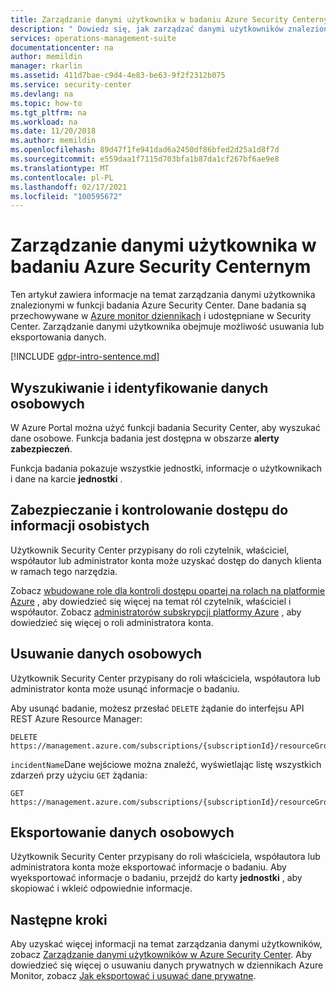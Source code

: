 ```yaml
---
title: Zarządzanie danymi użytkownika w badaniu Azure Security Centernym
description: " Dowiedz się, jak zarządzać danymi użytkowników znalezionymi w funkcji badania Azure Security Center. "
services: operations-management-suite
documentationcenter: na
author: memildin
manager: rkarlin
ms.assetid: 411d7bae-c9d4-4e83-be63-9f2f2312b075
ms.service: security-center
ms.devlang: na
ms.topic: how-to
ms.tgt_pltfrm: na
ms.workload: na
ms.date: 11/20/2018
ms.author: memildin
ms.openlocfilehash: 89d47f1fe941dad6a2450df86bfed2d25a1d8f7d
ms.sourcegitcommit: e559daa1f7115d703bfa1b87da1cf267bf6ae9e8
ms.translationtype: MT
ms.contentlocale: pl-PL
ms.lasthandoff: 02/17/2021
ms.locfileid: "100595672"
---
```

# <a name="manage-user-data-found-in-an-azure-security-center-investigation"></a>Zarządzanie danymi użytkownika w badaniu Azure Security Centernym
Ten artykuł zawiera informacje na temat zarządzania danymi użytkownika znalezionymi w funkcji badania Azure Security Center. Dane badania są przechowywane w [Azure monitor dziennikach](../azure-monitor/logs/log-query-overview.md) i udostępniane w Security Center. Zarządzanie danymi użytkownika obejmuje możliwość usuwania lub eksportowania danych.

[!INCLUDE [gdpr-intro-sentence.md](../../includes/gdpr-intro-sentence.md)]

## <a name="searching-for-and-identifying-personal-data"></a>Wyszukiwanie i identyfikowanie danych osobowych
W Azure Portal można użyć funkcji badania Security Center, aby wyszukać dane osobowe. Funkcja badania jest dostępna w obszarze **alerty zabezpieczeń**.

Funkcja badania pokazuje wszystkie jednostki, informacje o użytkownikach i dane na karcie **jednostki** .

## <a name="securing-and-controlling-access-to-personal-information"></a>Zabezpieczanie i kontrolowanie dostępu do informacji osobistych
Użytkownik Security Center przypisany do roli czytelnik, właściciel, współautor lub administrator konta może uzyskać dostęp do danych klienta w ramach tego narzędzia.

Zobacz [wbudowane role dla kontroli dostępu opartej na rolach na platformie Azure](../role-based-access-control/built-in-roles.md) , aby dowiedzieć się więcej na temat ról czytelnik, właściciel i współautor. Zobacz [administratorów subskrypcji platformy Azure](../cost-management-billing/manage/add-change-subscription-administrator.md) , aby dowiedzieć się więcej o roli administratora konta.

## <a name="deleting-personal-data"></a>Usuwanie danych osobowych
Użytkownik Security Center przypisany do roli właściciela, współautora lub administrator konta może usunąć informacje o badaniu.

Aby usunąć badanie, możesz przesłać `DELETE` żądanie do interfejsu API REST Azure Resource Manager:

```HTTP
DELETE
https://management.azure.com/subscriptions/{subscriptionId}/resourceGroups/{resourceGroupName}/providers/Microsoft.OperationalInsights/workspaces/{workspaceName}/features/security/incidents/{incidentName}
```

`incidentName`Dane wejściowe można znaleźć, wyświetlając listę wszystkich zdarzeń przy użyciu `GET` żądania:

```HTTP
GET
https://management.azure.com/subscriptions/{subscriptionId}/resourceGroups/{resourceGroupName}/providers/Microsoft.OperationalInsights/workspaces/{workspaceName}/features/security/incidents
```

## <a name="exporting-personal-data"></a>Eksportowanie danych osobowych
Użytkownik Security Center przypisany do roli właściciela, współautora lub administratora konta może eksportować informacje o badaniu. Aby wyeksportować informacje o badaniu, przejdź do karty **jednostki** , aby skopiować i wkleić odpowiednie informacje.

## <a name="next-steps"></a>Następne kroki
Aby uzyskać więcej informacji na temat zarządzania danymi użytkowników, zobacz [Zarządzanie danymi użytkowników w Azure Security Center](security-center-privacy.md).
Aby dowiedzieć się więcej o usuwaniu danych prywatnych w dziennikach Azure Monitor, zobacz [Jak eksportować i usuwać dane prywatne](../azure-monitor/logs/personal-data-mgmt.md#how-to-export-and-delete-private-data).